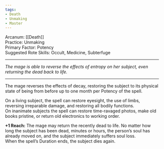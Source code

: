 ```yaml
---
tags:
- Death
- Unmaking
- Master
---
```


Arcanum: [[Death]]\
Practice: Unmaking\
Primary Factor: Potency\
Suggested Rote Skills: Occult, Medicine, Subterfuge

---

_The mage is able to reverse the effects of entropy on her subject, even returning the dead back to life._

---

The mage reverses the effects of decay, restoring the subject to its physical state of being from before up to one month per Potency of the spell. 

On a living subject, the spell can restore eyesight, the use of limbs, reversing irreparable damage, and restoring all bodily functions.\
On inanimate subjects the spell can restore time-ravaged photos, make old books pristine, or return old electronics to working order.

**+1 Reach:** The mage may return the recently dead to life. No matter how long the subject has been dead, minutes or hours, the person’s soul has already moved on, and the subject immediately suffers soul loss.\
When the spell’s Duration ends, the subject dies again.